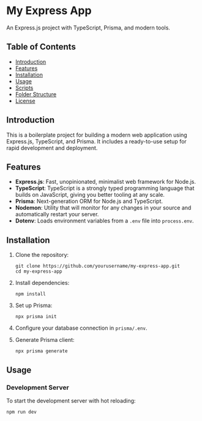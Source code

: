 # My Express App

An Express.js project with TypeScript, Prisma, and modern tools.

## Table of Contents

- [Introduction](#introduction)
- [Features](#features)
- [Installation](#installation)
- [Usage](#usage)
- [Scripts](#scripts)
- [Folder Structure](#folder-structure)
- [License](#license)

## Introduction

This is a boilerplate project for building a modern web application using Express.js, TypeScript, and Prisma. It includes a ready-to-use setup for rapid development and deployment.

## Features

- **Express.js**: Fast, unopinionated, minimalist web framework for Node.js.
- **TypeScript**: TypeScript is a strongly typed programming language that builds on JavaScript, giving you better tooling at any scale.
- **Prisma**: Next-generation ORM for Node.js and TypeScript.
- **Nodemon**: Utility that will monitor for any changes in your source and automatically restart your server.
- **Dotenv**: Loads environment variables from a `.env` file into `process.env`.

## Installation

1. Clone the repository:

    ```
    git clone https://github.com/yourusername/my-express-app.git
    cd my-express-app
    ```

2. Install dependencies:

    ```
    npm install
    ```

3. Set up Prisma:

    ```
    npx prisma init
    ```

4. Configure your database connection in `prisma/.env`.

5. Generate Prisma client:

    ```
    npx prisma generate
    ```

## Usage

### Development Server

To start the development server with hot reloading:

```
npm run dev
```
